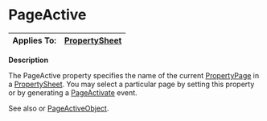 




<h1 class="heading"><span class="name">PageActive</span></h1>

| Applies To: | [PropertySheet](./propertysheet.md) |
| --- | ---  |


**Description**


The PageActive property specifies the name of the current [PropertyPage](./propertypage.md) in a [PropertySheet](./propertysheet.md). You may select a particular page by setting this property or by generating a [PageActivate](./pageactivate.md) event.


See also or [PageActiveObject](PageActiveObject.htm).



